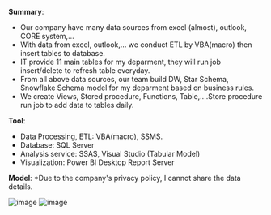 <b>Summary</b>:
- Our company have many data sources from excel (almost), outlook, CORE system,...
- With data from excel, outlook,... we conduct ETL by VBA(macro) then insert tables to database.
- IT provide 11 main tables for my deparment, they will run job insert/delete to refresh table everyday.
- From all above data sources, our team build DW, Star Schema, Snowflake Schema model for my deparment based on business rules.
- We create Views, Stored procedure, Functions, Table,....Store procedure run job to add data to tables daily.

<b>Tool</b>:
- Data Processing, ETL: VBA(macro), SSMS.
- Database: SQL Server
- Analysis service: SSAS, Visual Studio (Tabular Model)
- Visualization: Power BI Desktop Report Server

<b>Model</b>:
*Due to the company's privacy policy, I cannot share the data details.

![image](https://user-images.githubusercontent.com/59658937/220243718-e5d95d67-39a1-4e98-a0a6-f7b42c4b45a6.png)
![image](https://user-images.githubusercontent.com/59658937/220244218-0e955382-a192-4a5e-9b24-cab856e6822f.png)
